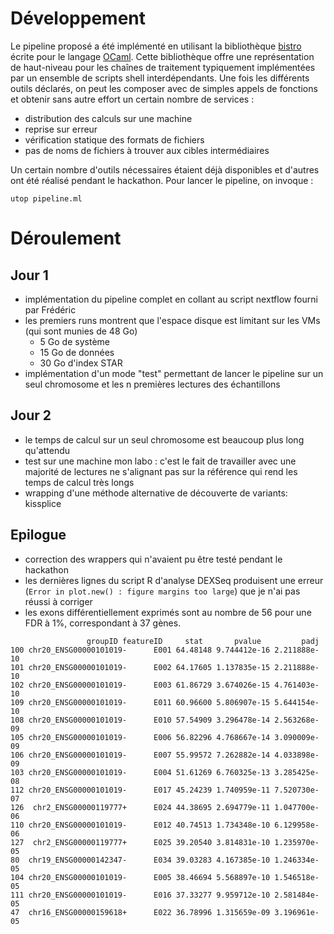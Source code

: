 # Développement

Le pipeline proposé a été implémenté en utilisant la bibliothèque
[bistro](https://github.com/pveber/bistro) écrite pour le langage
[OCaml](http://ocaml.org/). Cette bibliothèque offre une
représentation de haut-niveau pour les chaînes de traitement
typiquement implémentées par un ensemble de scripts shell
interdépendants. Une fois les différents outils déclarés, on peut les
composer avec de simples appels de fonctions et obtenir sans autre
effort un certain nombre de services :
- distribution des calculs sur une machine
- reprise sur erreur
- vérification statique des formats de fichiers
- pas de noms de fichiers à trouver aux cibles intermédiaires

Un certain nombre d'outils nécessaires étaient déjà disponibles et
d'autres ont été réalisé pendant le hackathon. Pour lancer le
pipeline, on invoque :
```
utop pipeline.ml
```


# Déroulement

## Jour 1

- implémentation du pipeline complet en collant au script nextflow
  fourni par Frédéric
- les premiers runs montrent que l'espace disque est limitant sur les
  VMs (qui sont munies de 48 Go)
  - 5 Go de système
  - 15 Go de données
  - 30 Go d'index STAR
- implémentation d'un mode "test" permettant de lancer le pipeline sur
  un seul chromosome et les n premières lectures des échantillons


## Jour 2

- le temps de calcul sur un seul chromosome est beaucoup plus long
  qu'attendu
- test sur une machine mon labo : c'est le fait de travailler avec une
  majorité de lectures ne s'alignant pas sur la référence qui rend les
  temps de calcul très longs
- wrapping d'une méthode alternative de découverte de variants:
  kissplice

## Epilogue

- correction des wrappers qui n'avaient pu être testé pendant le hackathon
- les dernières lignes du script R d'analyse DEXSeq produisent une
  erreur (`Error in plot.new() : figure margins too large`) que je
  n'ai pas réussi à corriger
- les exons différentiellement exprimés sont au nombre de 56 pour une
  FDR à 1%, correspondant à 37 gènes.
```
                 groupID featureID     stat       pvalue         padj
100 chr20_ENSG00000101019-      E001 64.48148 9.744412e-16 2.211888e-10
101 chr20_ENSG00000101019-      E002 64.17605 1.137835e-15 2.211888e-10
102 chr20_ENSG00000101019-      E003 61.86729 3.674026e-15 4.761403e-10
109 chr20_ENSG00000101019-      E011 60.96600 5.806907e-15 5.644154e-10
108 chr20_ENSG00000101019-      E010 57.54909 3.296478e-14 2.563268e-09
105 chr20_ENSG00000101019-      E006 56.82296 4.768667e-14 3.090009e-09
106 chr20_ENSG00000101019-      E007 55.99572 7.262882e-14 4.033898e-09
103 chr20_ENSG00000101019-      E004 51.61269 6.760325e-13 3.285425e-08
112 chr20_ENSG00000101019-      E017 45.24239 1.740959e-11 7.520730e-07
126  chr2_ENSG00000119777+      E024 44.38695 2.694779e-11 1.047700e-06
110 chr20_ENSG00000101019-      E012 40.74513 1.734348e-10 6.129958e-06
127  chr2_ENSG00000119777+      E025 39.20540 3.814831e-10 1.235970e-05
80  chr19_ENSG00000142347-      E034 39.03283 4.167385e-10 1.246334e-05
104 chr20_ENSG00000101019-      E005 38.46694 5.568897e-10 1.546518e-05
111 chr20_ENSG00000101019-      E016 37.33277 9.959712e-10 2.581484e-05
47  chr16_ENSG00000159618+      E022 36.78996 1.315659e-09 3.196961e-05
```
